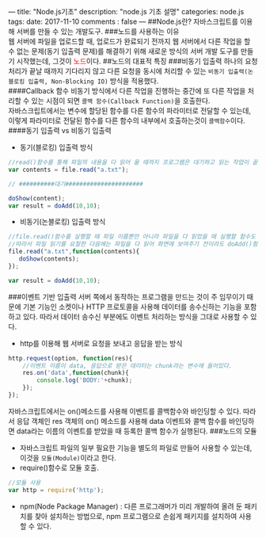 —
title: "Node.js기초"
description: "node.js 기초 설명"
categories: node.js
tags: 
date: 2017-11-10
comments : false
—
##Node.js란?
자바스크립트를 이용해 서버를 만들 수 있는 개발도구.
###노드를 사용하는 이유<br>
웹 서버에 파일을 업로드할 때, 업로드가 완료되기 전까지 웹 서버에서 다른 작업을 할 수 없는 문제(동기 입출력 문제)를 해결하기 위해 새로운 방식의 서버 개발 도구를 만들기 시작했는데, 그것이 <span style="color:red"> 노드</span>이다.
##노드의 대표적 특징
###비동기 입출력
하나의 요청 처리가 끝날 때까지 기다리지 않고 다른 요청을 동시에 처리할 수 있는 `비동기 입출력(논블로킹 입출력, Non-Blocking IO)` 방식을 적용했다.<br>
####Callback 함수
비동기 방식에서 다른 작업을 진행하는 중간에 또 다른 작업을 처리할 수 있는 시점이 되면 `콜백 함수(Callback Function)`을 호출한다.<br>
자바스크립트에서는 변수에 할당된 함수를 다른 함수의 파라미터로 전달할 수 있는데, 이렇게 파라미터로 전달된 함수를 다른 함수의 내부에서 호출하는것이 `콜백함수`이다.
####동기 입출력 vs 비동기 입출력
* 동기(블로킹) 입출력 방식
```javascript
//read()함수를 통해 파일의 내용을 다 읽어 올 때까지 프로그램은 대기하고 읽는 작업이 끝난 후 doShow(), doAdd()함수 차례로 실행
var contents = file.read("a.txt");

// ##########대기######################

doShow(content);
var result = doAdd(10,10);
```
 * 비동기(논블로킹) 입출력 방식
 ```javascript
//file.read()함수를 실행할 때 파일 이름뿐만 아니라 파일을 다 읽었을 때 실행할 함수도 파라미터로 전달. 
//따라서 파일 읽기를 요철한 다음에는 파일을 다 읽어 화면에 보여주기 전이라도 doAdd()함수 호출
file.read("a.txt",function(contents){
    doShow(contents);
});

var result = doAdd(10,10);
```
###이벤트 기반 입출력
서버 쪽에서 동작하는 프로그램을 만드는 것이 주 임무이기 때문에 기본 기능인 소켓이나 HTTP 프로토콜을 사용해 데이터를 송수신하는 기능을 포함하고 있다. 따라서 데이터 송수신 부분에도 이벤트 처리하는 방식을 그대로 사용할 수 있다.
* http를 이용해 웹 서버로 요청을 보내고 응답을 받는 방식
```javascript
http.request(option, function(res){
    //이벤트 이름이 data, 응답으로 받은 데이터는 chunk라는 변수에 들어있다.
    res.on('data',function(chunk){
        console.log('BODY:'+chunk);
    });
});
```
자바스크립트에서는 on()메소드를 사용해 이벤트를 콜백함수와 바인딩할 수 있다. 따라서 응답 객체인 res 객체의 on() 메소드를 사용해 data 이벤트와 콜백 함수를 바인딩하면 data라는 이름의 이벤트를 받았을 때 등록한 콜백 함수가 실행된다.
###노드의 모듈
* 자바스크립트 파일의 일부 필요한 기능을 별도의 파일로 만들어 사용할 수 있는데, 이것을 `모듈(Module)`이라고 한다.<br>
* require()함수로 모듈 호출.
```javascript
//모듈 사용
var http = require('http');
```
* npm(Node Package Manager) : 다른  프로그래머가 미리 개발하여 올려 둔 패키치를 찾아 설치하는 방법으로, npm 프로그램으로 손쉽게 패키지를 설치하여 사용할 수 있다.

  
